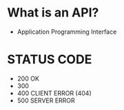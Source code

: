 # What is an API?
 - Application Programming Interface


# STATUS CODE
 - 200 OK
 - 300 
 - 400 CLIENT ERROR (404)
 - 500 SERVER ERROR 
